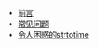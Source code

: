 - [前言](/docs/development/php/)
- [常见问题](/docs/development/php/1)
- [令人困惑的strtotime](/docs/development/php/2)
